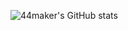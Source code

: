 ![44maker's GitHub stats](https://github-readme-stats.vercel.app/api?username=44maker&show_icons=true&theme=radical)
<!---
44maker/44maker is a ✨ special ✨ repository because its `README.md` (this file) appears on your GitHub profile.
You can click the Preview link to take a look at your changes.
--->
